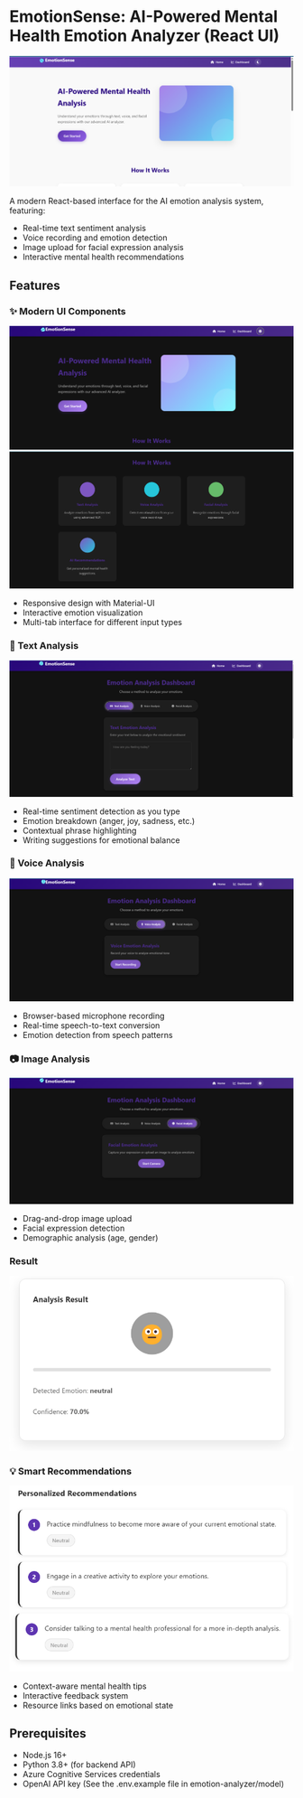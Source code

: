 # EmotionSense: AI-Powered Mental Health Emotion Analyzer (React UI)

![App Home Page](https://github.com/hariome62014/EmotionSense/blob/main/emotion-analyzer/public/Screenshot%202025-04-02%20220235.png) <!-- Replace with your actual screenshot file -->

A modern React-based interface for the AI emotion analysis system, featuring:
- Real-time text sentiment analysis
- Voice recording and emotion detection
- Image upload for facial expression analysis
- Interactive mental health recommendations

## Features

### ✨ Modern UI Components
![UI Components Screenshot](https://github.com/hariome62014/EmotionSense/blob/main/emotion-analyzer/public/Screenshot%202025-04-02%20220250.png) <!-- Replace with your actual screenshot -->
![UI Components Screenshot](https://github.com/hariome62014/EmotionSense/blob/main/emotion-analyzer/public/Screenshot%202025-04-02%20220301.png) <!-- Replace with your actual screenshot -->
- Responsive design with Material-UI
- Interactive emotion visualization
- Multi-tab interface for different input types


### 📝 Text Analysis
![Text Analysis Screenshot](https://github.com/hariome62014/EmotionSense/blob/main/emotion-analyzer/public/Screenshot%202025-04-02%20220345.png) <!-- Replace with your actual screenshot -->
- Real-time sentiment detection as you type
- Emotion breakdown (anger, joy, sadness, etc.)
- Contextual phrase highlighting
- Writing suggestions for emotional balance


### 🎤 Voice Analysis
![Voice Analysis Screenshot](https://github.com/hariome62014/EmotionSense/blob/main/emotion-analyzer/public/Screenshot%202025-04-02%20220357.png) <!-- Replace with your actual screenshot -->
- Browser-based microphone recording
- Real-time speech-to-text conversion
- Emotion detection from speech patterns

### 📷 Image Analysis
![Image Analysis Screenshot](https://github.com/hariome62014/EmotionSense/blob/main/emotion-analyzer/public/Screenshot%202025-04-02%20220411.png) <!-- Replace with your actual screenshot -->
- Drag-and-drop image upload
- Facial expression detection
- Demographic analysis (age, gender)

### Result

![Result Screenshot](https://github.com/hariome62014/EmotionSense/blob/main/emotion-analyzer/public/Screenshot%202025-04-02%20223112.png) <!-- Replace with your actual screenshot -->

### 💡 Smart Recommendations
![Recommendations Screenshot](https://github.com/hariome62014/EmotionSense/blob/main/emotion-analyzer/public/Screenshot%202025-04-02%20223123.png) <!-- Replace with your actual screenshot -->
- Context-aware mental health tips
- Interactive feedback system
- Resource links based on emotional state

## Prerequisites

- Node.js 16+
- Python 3.8+ (for backend API)
- Azure Cognitive Services credentials
- OpenAI API key
  (See the .env.example file in emotion-analyzer/model)


